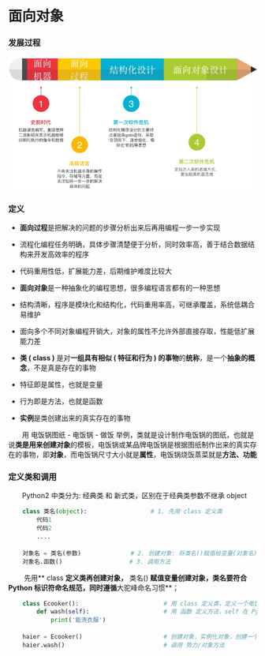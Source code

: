 # 面向对象
### 发展过程
![](/assets/Lark20200903-155909.png)



### 定义
*  **面向过程**是把解决的问题的步骤分析出来后再用编程一步一步实现
  *  流程化编程任务明确，具体步骤清楚便于分析，同时效率高，善于结合数据结构来开发高效率的程序
  *  代码重用性低，扩展能力差，后期维护难度比较大
  
  

*  **面向对象**是一种抽象化的编程思想，很多编程语言都有的一种思想
  *  结构清晰，程序是模块化和结构化，代码重用率高，可继承覆盖，系统低耦合易维护
  *  面向多个不同对象编程开销大，对象的属性不允许外部直接存取，性能低扩展能力差
  

*  **类 ( class )** 是对**一组具有相似 ( 特征和行为 ) 的事物**的**统称**，是一个**抽象的概念**，不是真是存在的事物
  *  特征即是属性，也就是变量
  *  行为即是方法，也就是函数
  
  
* **实例**是类创建出来的真实存在的事物

&emsp;&emsp;用 电饭锅图纸 - 电饭锅 - 做饭 举例，类就是设计制作电饭锅的图纸，也就是说**类是用来创建对象**的模板，电饭锅或某品牌电饭锅是根据图纸制作出来的真实存在的事物，即**对象**，而电饭锅尺寸大小就是**属性**，电饭锅烧饭蒸菜就是**方法、功能**

  
### 定义类和调用
&emsp;&emsp;Python2 中类分为: 经典类 和 新式类，区别在于经典类参数不继承 object

```python
    class 类名(object):                  # 1. 先用 class 定义类
        代码1
        代码2
        ....
        
    对象名 = 类名(参数)              # 2. 创建对象: 将类名()赋值给变量(对象名)进行实例化
    对象名.函数()                   # 3. 调用方法

```
&emsp;&emsp; 先用** class **定义类再创建对象，** 类名() **赋值变量创建对象，类名要符合 Python 标识符命名规范，同时遵循**大驼峰命名习惯**；


```python
    class Ecooker():                        # 用 class 定义类，定义一个电饭锅这个类
        def wash(self):                     # 用 函数 定义方法，self 在 Python中解释器会自动补充
            print('能洗衣服')

    haier = Ecooker()                       # 创建对象，实例化对象，创建一个海尔电饭锅
    haier.wash()                            # 调用 势力/对象方法

```





